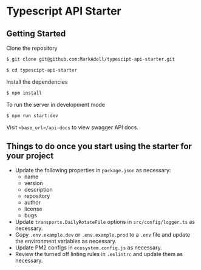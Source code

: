 # Typescript API Starter

## Getting Started

Clone the repository
```bash
$ git clone git@github.com:MarkAdell/typescipt-api-starter.git

$ cd typescipt-api-starter
```

Install the dependencies
```bash
$ npm install
```

To run the server in development mode
```bash
$ npm run start:dev
```

Visit `<base_url>/api-docs` to view swagger API docs.

## Things to do once you start using the starter for your project

- Update the following properties in `package.json` as necessary:
  - name
  - version
  - description
  - repository
  - author
  - license
  - bugs
- Update `transports.DailyRotateFile` options in `src/config/logger.ts` as necessary.
- Copy `.env.example.dev` or `.env.example.prod` to a `.env` file and update the environment variables as necessary.
- Update PM2 configs in `ecosystem.config.js` as necessary.
- Review the turned off linting rules in `.eslintrc` and update them as necessary.
